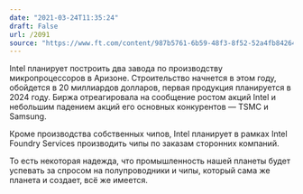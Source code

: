 ```yaml
---
date: "2021-03-24T11:35:24"
draft: False
url: /2091
source: "https://www.ft.com/content/987b5761-6b59-48f3-8f52-52a4fb84264e?shareType=nongift"
---
```


Intel планирует построить два завода по производству микропроцессоров в Аризоне. Строительство начнется в этом году, обойдется в 20 миллиардов долларов, первая продукция планируется в 2024 году. Биржа отреагировала на сообщение ростом акций Intel и небольшим падением акций его основных конкурентов — TSMC и Samsung. 

Кроме производства собственных чипов, Intel планирует в рамках Intel Foundry Services производить чипы по заказам сторонних компаний. 

То есть некоторая надежда, что промышленность нашей планеты будет успевать за спросом на полупроводники и чипы, который сама же планета и создает, всё же имеется.
